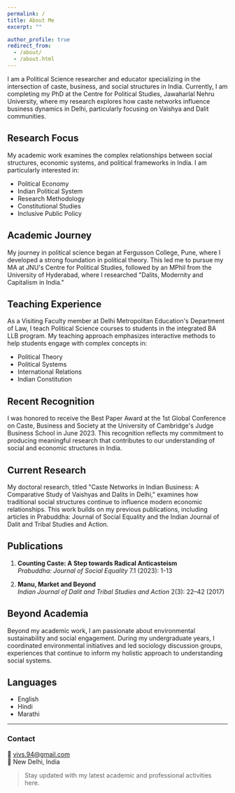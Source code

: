 ```yaml
---
permalink: /
title: About Me
excerpt: ""

author_profile: true
redirect_from: 
  - /about/
  - /about.html
---
```



I am a Political Science researcher and educator specializing in the intersection of caste, business, and social structures in India. Currently, I am completing my PhD at the Centre for Political Studies, Jawaharlal Nehru University, where my research explores how caste networks influence business dynamics in Delhi, particularly focusing on Vaishya and Dalit communities.

## Research Focus

My academic work examines the complex relationships between social structures, economic systems, and political frameworks in India. I am particularly interested in:

* Political Economy
* Indian Political System
* Research Methodology
* Constitutional Studies
* Inclusive Public Policy

## Academic Journey

My journey in political science began at Fergusson College, Pune, where I developed a strong foundation in political theory. This led me to pursue my MA at JNU's Centre for Political Studies, followed by an MPhil from the University of Hyderabad, where I researched "Dalits, Modernity and Capitalism in India."

## Teaching Experience

As a Visiting Faculty member at Delhi Metropolitan Education's Department of Law, I teach Political Science courses to students in the integrated BA LLB program. My teaching approach emphasizes interactive methods to help students engage with complex concepts in:

* Political Theory
* Political Systems
* International Relations
* Indian Constitution

## Recent Recognition

I was honored to receive the Best Paper Award at the 1st Global Conference on Caste, Business and Society at the University of Cambridge's Judge Business School in June 2023. This recognition reflects my commitment to producing meaningful research that contributes to our understanding of social and economic structures in India.

## Current Research

My doctoral research, titled "Caste Networks in Indian Business: A Comparative Study of Vaishyas and Dalits in Delhi," examines how traditional social structures continue to influence modern economic relationships. This work builds on my previous publications, including articles in Prabuddha: Journal of Social Equality and the Indian Journal of Dalit and Tribal Studies and Action.

## Publications

1. **Counting Caste: A Step towards Radical Anticasteism**  
   *Prabuddha: Journal of Social Equality* 7.1 (2023): 1-13

2. **Manu, Market and Beyond**  
   *Indian Journal of Dalit and Tribal Studies and Action* 2(3): 22–42 (2017)

## Beyond Academia

Beyond my academic work, I am passionate about environmental sustainability and social engagement. During my undergraduate years, I coordinated environmental initiatives and led sociology discussion groups, experiences that continue to inform my holistic approach to understanding social systems.

## Languages

* English
* Hindi
* Marathi

---

### Contact

📧 [vivs.94@gmail.com](mailto:vivs.94@gmail.com)  
📍 New Delhi, India


> Stay updated with my latest academic and professional activities here.